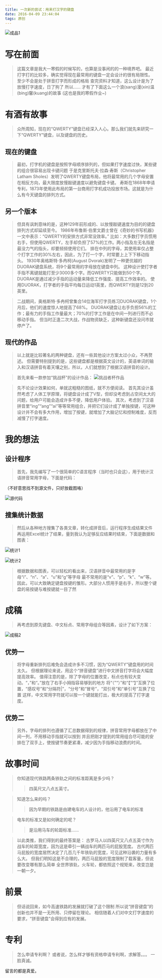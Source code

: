 ```yaml
---
title: 一次新的尝试：用来打汉字的键盘
date: 2016-04-09 23:44:04
tags: 原创
---
```


![成品1](https://raw.githubusercontent.com/jeasonstudio/images/ed9abe8a7c7afd0f31132724ae27da2853db3463/20160409/06.png)

# **写在前面**

>这篇文章是我大一寒假的时候写的，也算是没事闲的的一种境界吧。
最近打字打的比较多，确实觉得现在最常用的键盘一定会设计的很有局限性。
至少不会是处于拼音打字而形成的格局
查完资料才知道，这么设计是为了放慢打字速度，日了狗了
所以……
才有了下面这么一个浪(sang)漫(xin)温(bing)馨(kuang)的故事
(这也是我的寒假作业~)

<!--more-->
# **有酒有故事**

>众所周知，现在的“QWERTY”键盘已经深入人心。那么我们就先来研究一下“QWERTY”键盘，以及键盘的历史。

## **现在的键盘**

>最初，打字机的键盘是按照字母顺序排列的，但如果打字速度过快，某些键的组合很容易出现卡键问题
于是克里斯托夫·拉森·寿斯（Christopher Latham Sholes）发明了QWERTY键盘布局，他将最常用的几个字母安置在相反方向，最大限度放慢敲键速度以避免键盘卡键。
寿斯在1868年申请专利，1873年使用此布局的第一台商用打字机成功投放市场。这就是为什么有今天键盘的排列方式。

## **另一个版本**

>但具有讽刺意味的是，这种129年前形成的、以放慢敲键速度为目的的键盘排列方式却延续至今。
1986年布鲁斯·伯里文爵士曾在《奇妙的书写机器》一文中表示：“QWERTY的安排方式非常没效率。”
比如：大多数打字员惯用右手，但使用QWERTY，左手却负担了57%的工作。两小指及左无名指是最没力气的指头，却要频频使用它们。
排在中列的字母，其使用率仅占整个打字工作的30%左右，因此，为了打一个字，时常要上上下下移动指头。
1930年奥格斯特·多冉柯(August Dvorak)发明了一种更优越的DUORAK键盘系统，将9个最常用的字母放在键盘中列。
这种设计使打字者手指不离键就能打至少3000多个字。而QWERTY只能做到50个字。DUORAK是通过减少手指的运动量来降低工作强度、提高工作效率的。
使用DUORAK，打字者的手指平均每日运动1英里，而QWERTY则是12到20英里。

>二战期间，奥格斯特·多冉柯曾集合14位海军打字员练习DUORAK键盘，1个月后，他们的速度惊人地提高了68%。
DUORAK键盘让右手负担56%的工作；最有力的手指工作量最大；70%的打字工作是在中间一列进行而不必移动手指。
但当时正逢二次大战，作战物资缺乏，这种新键盘还没问市就停产了。

## **现代的作品**

>以上就是比较著名的两种键盘，还有一些其他设计方案太过小众，不再赘述。
但需要特别提到的是，这些键盘都是根据英文设计的，英语单词的输入和汉语拼音有着天壤之别，所以，人们就想到了根据汉语拼音的设计。

>首先来看一款参加“挑战杯”的设计作品：
![挑战者杯作品](https://raw.githubusercontent.com/jeasonstudio/images/a2aef7502b4d1cb89dc7641cde50881292725702/20160409/07.jpg)

>先不论设计效果如何，单就这粗糙的图纸，就不方便阅读。
首先其设计虽然考虑了人体工学原理，将键盘设计成了V型，但却没考虑到占空间太大的问题，给用户可能会造成许多不便，降低用户体验。
其次，考虑到了汉语拼音里“ing”“ang”“ai”等等常用组合，并把它们设计成了单独按键，可这种设计并不会有多大作用，增加了按键，就增加了大脑记忆和控制难度，反而减慢了打字速度。

# **我的想法**

## **设计程序**

>首先，我先编写了一个很简单的C语言程序（当时也只会这），用于统计汉语拼音常用字母，下面是代码：

（不好意思找不到源文件，只好放截图咯）

![源代码](https://raw.githubusercontent.com/jeasonstudio/images/2b7ecc4eb5a5b3857b675b4c5ab7a88b57ae7224/20160409/04.png)

## **搜集统计数据**

>然后从各种地方搜集了各类文章，转化成拼音后，运行程序生成结果文件
再运用Excel统计了结果，量到我认为足够反应结果时结束，下面是数据和图表：

![统计1](https://raw.githubusercontent.com/jeasonstudio/images/2b7ecc4eb5a5b3857b675b4c5ab7a88b57ae7224/20160409/02.png)

![统计2](https://raw.githubusercontent.com/jeasonstudio/images/2b7ecc4eb5a5b3857b675b4c5ab7a88b57ae7224/20160409/03.png)

>根据数据和图表，可以轻松的看出来，汉语拼音中最常用的是字母“i”、“n”、“a”、“u”和“g”等字母
最不常用的是“v”、“p”、“k”、“w”等。因此，可以大致确定键盘按键的雏形。大部分人惯用手是右手，所以整个键盘的易按键与难按键就一目了然

# **成稿**

>再考虑到原先键盘、中文标点、常用字母组合等因素，设计了如下方案：

![成稿2](https://raw.githubusercontent.com/jeasonstudio/images/2b7ecc4eb5a5b3857b675b4c5ab7a88b57ae7224/20160409/05.png)

## **优势一**

>将字母重新排列后难免会造成许多不习惯，因为“QWERTY”键盘用的时间太久。
但根据理论来说，用这个“拼音键盘”进行中文拼音打字将会大幅度提高效率。
值得注意的是，除了字母的位置改变，标点也有较大变动。“，”和“。”放在了右手小拇指容易够到的地方
将“（”“）”和“【”“】”互换了位置，“感叹号”和“分隔符|”，“分号”和“冒号”，“双引号”和“单引号”互换了位置
这样，中文常用字符就可以按一个键就能打出，极大的提高了打字速度。

## **优势二**

>另外，字母的排列也遵循了汇总数据得到的规律，拼音常用字母都放在了中间一列，不用移动手指就可以按到
并且把刚才提到的常用组合尽可能的安排在了双手上，使按键节奏更紧凑，减少因为手指移动浪费的时间。

# **故事时间**

>你知道现代铁路两条铁轨之间的标准距离是多少吗？
>>四英尺又八点五英寸。

>知道怎么来的吗？
>>因为早期的铁路是由建电车的人设计的，他沿用了电车的标准

>电车的标准又是如何确定的呢？
>>是沿用马车的轮距标准……

>以此类推，我们得到的最终答案是：
古罗马人以四英尺又八点五英寸作为战车的轮距宽度，因为这是牵引一辆战车的两匹马的屁股宽度。
古代两匹马屁股的宽度居然决定了几百几千年铁轨的宽度，可见这种沿袭的力量有多么大。
但我们明知这是不合理的，两匹马屁股的宽度限制了载客量，但说要改变哪有那么简单
全世界铁轨，火车轮，都依照这个规矩来，改变岂是一朝一夕。

# **前景**

>但话说回来，如今高速铁路的发展就打破了这个限制
所以说“拼音键盘”的创新也并不是一无所用、只停留在理论。
相信随着人们对中文打字速度的要求，“拼音键盘”会得到应有的发展。

# **专利**

>怎么申请专利啊？
或者说，怎么样才够有资格申请专利啊，求解答。。。
一脸真诚。

留言的都是真爱。